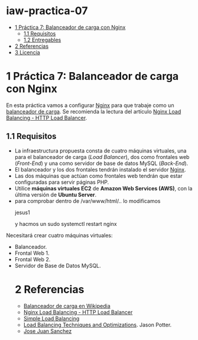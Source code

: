 # iaw-practica-07
<ul>
<li><a href="#práctica-7-balanceador-de-carga-con-nginx"><span class="toc-section-number">1</span> Práctica 7: Balanceador de carga con Nginx</a><ul>
<li><a href="#requisitos"><span class="toc-section-number">1.1</span> Requisitos</a></li>
<li><a href="#entregables"><span class="toc-section-number">1.2</span> Entregables</a></li>
</ul></li>
<li><a href="#referencias"><span class="toc-section-number">2</span> Referencias</a></li>
<li><a href="#licencia"><span class="toc-section-number">3</span> Licencia</a></li>
</ul>
</nav>

<h1 id="práctica-7-balanceador-de-carga-con-nginx"><span class="header-section-number">1</span> Práctica 7: Balanceador de carga con Nginx</h1>
<p>En esta práctica vamos a configurar <a href="https://nginx.org">Nginx</a> para que trabaje como un <a href="https://es.wikipedia.org/wiki/Balanceador_de_carga">balanceador de carga</a>. Se recomienda la lectura del artículo <a href="https://www.nginx.com/resources/admin-guide/load-balancer/">Nginx Load Balancing - HTTP Load Balancer</a>.</p>
<h2 id="requisitos"><span class="header-section-number">1.1</span> Requisitos</h2>
<ul>
<li>La infraestructura propuesta consta de cuatro máquinas virtuales, una para el balanceador de carga (<em>Load Balancer</em>), dos como frontales web (<em>Front-End</em>) y una como servidor de base de datos MySQL (<em>Back-End</em>).</li>
<li>El balanceador y los dos frontales tendrán instalado el servidor <a href="https://nginx.org">Nginx</a>.</li>
<li>Las dos máquinas que actúan como frontales web tendrán que estar configuradas para servir páginas PHP.</li>
<li>Utilice <strong>máquinas virtuales EC2</strong> de <strong>Amazon Web Services (AWS)</strong>, con la última versión de <strong>Ubuntu Server</strong>.</li>
<li>para comprobar dentro de /var/www/html/.. lo modificamos  <p class="lead">jesus1</p> y hacmos un sudo systemctl restart nginx</li>
</ul>
<p>Necesitará crear cuatro máquinas virtuales:</p>
<ul>
<li>Balanceador.</li>
<li>Frontal Web 1.</li>
<li>Frontal Web 2.</li>
<li>Servidor de Base de Datos MySQL.</li>
<h1 id="referencias"><span class="header-section-number">2</span> Referencias</h1>
<ul>
<li><a href="https://es.wikipedia.org/wiki/Balanceador_de_carga">Balanceador de carga en Wikipedia</a></li>
<li><a href="https://www.nginx.com/resources/admin-guide/load-balancer/">Nginx Load Balancing - HTTP Load Balancer</a></li>
<li><a href="https://www.nginx.com/resources/wiki/start/topics/examples/loadbalanceexample/">Simple Load Balancing</a></li>
<li><a href="https://www.liquidweb.com/kb/load-balancing-techniques-optimizations/">Load Balancing Techniques and Optimizations</a>. Jason Potter.</li>
  <li><a href="https://josejuansanchez.org/iaw/practica-07/index.html">Jose Juan Sanchez</a></li>
</ul>

